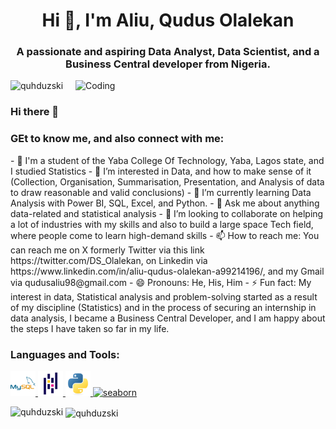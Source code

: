 
<h1 align="center">Hi 👋, I'm Aliu, Qudus Olalekan</h1>
<h3 align="center">A passionate and aspiring Data Analyst, Data Scientist, and a Business Central developer from Nigeria.</h3>
<img align="right" alt="Coding" width="400" src="https://media.tenor.com/qJ5evVs-_uUAAAAC/coding.gif">

<p align="left"> <img src="https://komarev.com/ghpvc/?username=quhduzski&label=Profile%20views&color=0e75b6&style=flat" alt="quhduzski" /> </p>


### Hi there 👋


<h3 align="left">GEt to know me, and also connect with me:</h3>
<p align="left"> 
</p>
- 💞️ I'm a student of the Yaba College Of Technology, Yaba, Lagos state, and I studied Statistics
- 👀 I’m interested in Data, and how to make sense of it (Collection, Organisation, Summarisation, Presentation, and Analysis of data to draw reasonable and valid conclusions)
- 🌱 I’m currently learning Data Analysis with Power BI, SQL, Excel, and Python.
- 💬 Ask me about anything data-related and statistical analysis
- 💞️ I’m looking to collaborate on helping a lot of industries with my skills and also to build a large space Tech field, where people come to learn high-demand skills
- 📫 How to reach me: You can reach me on X formerly Twitter via this link https://twitter.com/DS_Olalekan, on Linkedin via https://www.linkedin.com/in/aliu-qudus-olalekan-a99214196/, and my Gmail via qudusaliu98@gmail.com
- 😄 Pronouns: He, His, Him
- ⚡ Fun fact: My interest in data, Statistical analysis and problem-solving started as a result of my discipline (Statistics) and in the process of securing an internship in data analysis, I became a Business Central Developer, and I am happy about the steps I have taken so far in my life.


<h3 align="left">Languages and Tools:</h3>
<p align="left"> <a href="https://www.mysql.com/" target="_blank" rel="noreferrer"> <img src="https://raw.githubusercontent.com/devicons/devicon/master/icons/mysql/mysql-original-wordmark.svg" alt="mysql" width="40" height="40"/> </a> <a href="https://pandas.pydata.org/" target="_blank" rel="noreferrer"> <img src="https://raw.githubusercontent.com/devicons/devicon/2ae2a900d2f041da66e950e4d48052658d850630/icons/pandas/pandas-original.svg" alt="pandas" width="40" height="40"/> </a> <a href="https://www.python.org" target="_blank" rel="noreferrer"> <img src="https://raw.githubusercontent.com/devicons/devicon/master/icons/python/python-original.svg" alt="python" width="40" height="40"/> </a> <a href="https://seaborn.pydata.org/" target="_blank" rel="noreferrer"> <img src="https://seaborn.pydata.org/_images/logo-mark-lightbg.svg" alt="seaborn" width="40" height="40"/> </a> </p>

<p><img align="left" src="https://github-readme-stats.vercel.app/api/top-langs?username=quhduzski&show_icons=true&locale=en&layout=compact" alt="quhduzski" /></p>

<p>&nbsp;<img align="center" src="https://github-readme-stats.vercel.app/api?username=quhduzski&show_icons=true&locale=en" alt="quhduzski" /></p>
